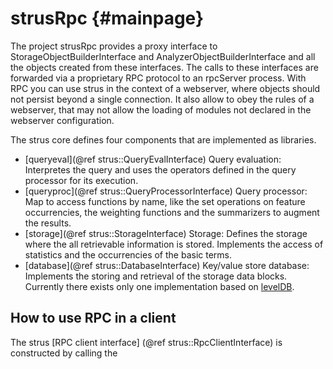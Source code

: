 strusRpc	 {#mainpage}
========

The project strusRpc provides a proxy interface to StorageObjectBuilderInterface
and AnalyzerObjectBuilderInterface and all the objects created from these interfaces.
The calls to these interfaces are forwarded via a proprietary RPC protocol to an rpcServer 
process. With RPC you can use strus in the context of a webserver, where objects should
not persist beyond a single connection. It also allow to obey the rules of a webserver,
that may not allow the loading of modules not declared in the webserver configuration.

The strus core defines four components that are implemented as libraries.

* [queryeval](@ref strus::QueryEvalInterface) Query evaluation: Interpretes the query and uses the operators defined in the query processor for its execution.
* [queryproc](@ref strus::QueryProcessorInterface) Query processor: Map to access functions by name, like the set operations on feature occurrencies, the weighting functions and the summarizers to augment the results.
* [storage](@ref strus::StorageInterface) Storage: Defines the storage where the all retrievable information is stored. Implements the access of statistics and the occurrencies of the basic terms.
* [database](@ref strus::DatabaseInterface)  Key/value store database: Implements the storing and retrieval of the storage data blocks. Currently there exists only one implementation based on <a href="http://leveldb.org">levelDB</a>.


How to use RPC in a client
--------------------------
The strus [RPC client interface] (@ref strus::RpcClientInterface) is constructed by calling the



